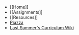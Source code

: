 - [[Home]]
- [[Assignments]]
- [[Resources]]
- [Piazza](https://piazza.com/class/hr57fo0lpn36w1)
- [Last Summer's Curriculum Wiki](https://github.com/yale-stc-developer-curriculum/YEI-STC-Bootcamp-2013/wiki)
